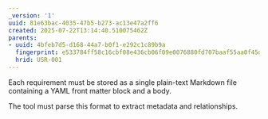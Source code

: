 ```yaml
---
_version: '1'
uuid: 81e63bac-4035-47b5-b273-ac13e47a2ff6
created: 2025-07-22T13:14:40.510075462Z
parents:
- uuid: 4bfeb7d5-d168-44a7-b0f1-e292c1c89b9a
  fingerprint: e533784ff58c16cbf08e436cb06f09e0076880fd707baaf55aa0f45dc4a6ccda
  hrid: USR-001
---
```


Each requirement must be stored as a single plain-text Markdown file containing a YAML front matter block and a body.

The tool must parse this format to extract metadata and relationships.
